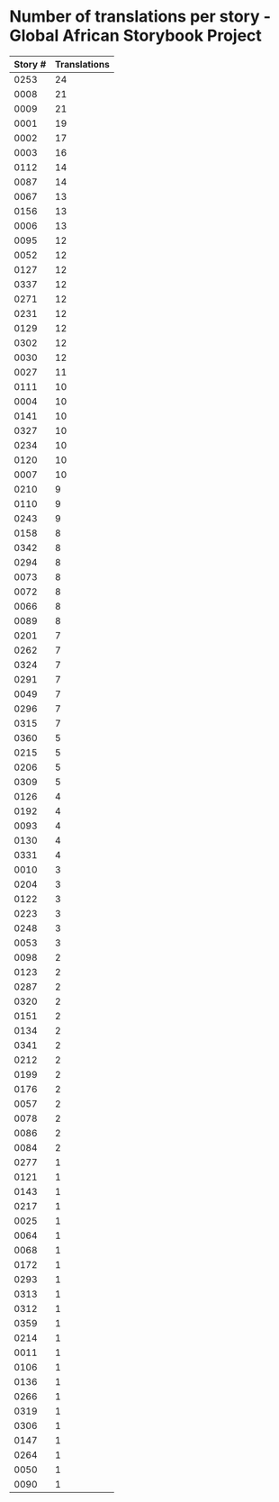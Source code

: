 # Number of translations per story - Global African Storybook Project

Story # | Translations
------- | ------------
0253 | 24
0008 | 21
0009 | 21
0001 | 19
0002 | 17
0003 | 16
0112 | 14
0087 | 14
0067 | 13
0156 | 13
0006 | 13
0095 | 12
0052 | 12
0127 | 12
0337 | 12
0271 | 12
0231 | 12
0129 | 12
0302 | 12
0030 | 12
0027 | 11
0111 | 10
0004 | 10
0141 | 10
0327 | 10
0234 | 10
0120 | 10
0007 | 10
0210 | 9
0110 | 9
0243 | 9
0158 | 8
0342 | 8
0294 | 8
0073 | 8
0072 | 8
0066 | 8
0089 | 8
0201 | 7
0262 | 7
0324 | 7
0291 | 7
0049 | 7
0296 | 7
0315 | 7
0360 | 5
0215 | 5
0206 | 5
0309 | 5
0126 | 4
0192 | 4
0093 | 4
0130 | 4
0331 | 4
0010 | 3
0204 | 3
0122 | 3
0223 | 3
0248 | 3
0053 | 3
0098 | 2
0123 | 2
0287 | 2
0320 | 2
0151 | 2
0134 | 2
0341 | 2
0212 | 2
0199 | 2
0176 | 2
0057 | 2
0078 | 2
0086 | 2
0084 | 2
0277 | 1
0121 | 1
0143 | 1
0217 | 1
0025 | 1
0064 | 1
0068 | 1
0172 | 1
0293 | 1
0313 | 1
0312 | 1
0359 | 1
0214 | 1
0011 | 1
0106 | 1
0136 | 1
0266 | 1
0319 | 1
0306 | 1
0147 | 1
0264 | 1
0050 | 1
0090 | 1
